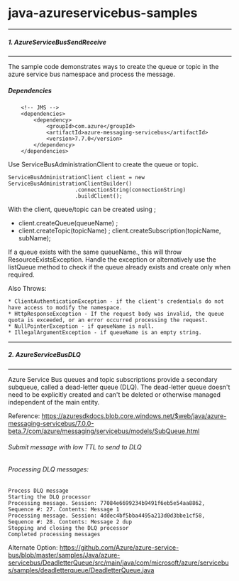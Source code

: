 # java-azureservicebus-samples

---
#####  1. AzureServiceBusSendReceive
---
The sample code  demonstrates ways to create the queue or topic in the azure service bus namespace and process the message.

##### Dependencies

```
	<!-- JMS -->
	<dependencies>
		<dependency>
    		<groupId>com.azure</groupId>
    		<artifactId>azure-messaging-servicebus</artifactId>
    		<version>7.7.0</version>
		</dependency>
	</dependencies>
```

Use ServiceBusAdministrationClient to create the queue or topic.

```
ServiceBusAdministrationClient client = new ServiceBusAdministrationClientBuilder()
				     .connectionString(connectionString)
				     .buildClient();
```

With the client, queue/topic can be created using ;

- client.createQueue(queueName) ;
- client.createTopic(topicName) ;
  client.createSubscription(topicName, subName);
  
If a queue exists with the same queueName., this will throw ResourceExistsException. Handle the exception or alternatively use the listQueue method to check if the queue already exists and create only when required.

Also Throws:

	* ClientAuthenticationException - if the client's credentials do not have access to modify the namespace.
	* HttpResponseException - If the request body was invalid, the queue quota is exceeded, or an error occurred processing the request.
	* NullPointerException - if queueName is null.
	* IllegalArgumentException - if queueName is an empty string.
	

---
##### 2. AzureServiceBusDLQ
---

Azure Service Bus queues and topic subscriptions provide a secondary subqueue, called a dead-letter queue (DLQ). The dead-letter queue doesn't need to be explicitly created and can't be deleted or otherwise managed independent of the main entity.

Reference: https://azuresdkdocs.blob.core.windows.net/$web/java/azure-messaging-servicebus/7.0.0-beta.7/com/azure/messaging/servicebus/models/SubQueue.html


###### Submit message with low TTL to send to DLQ


###### Processing DLQ messages: 

```
Process DLQ message
Starting the DLQ processor
Processing message. Session: 77084e6699234b9491f6eb5e54aa8862, Sequence #: 27. Contents: Message 1
Processing message. Session: 4ddec4bf5bba4495a213d0d3bbe1cf58, Sequence #: 28. Contents: Message 2 dup
Stopping and closing the DLQ processor
Completed processing messages
```

Alternate Option: https://github.com/Azure/azure-service-bus/blob/master/samples/Java/azure-servicebus/DeadletterQueue/src/main/java/com/microsoft/azure/servicebus/samples/deadletterqueue/DeadletterQueue.java


	